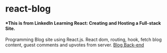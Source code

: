 # react-blog

#### \*This is from LinkedIn Learning React: Creating and Hosting a Full-stack Site.

Programming Blog site using React.js. React dom, routing, hook, fetch blog content, guest comments and upvotes from server. [Blog Back-end](https://github.com/Genne23v/react-blog)
